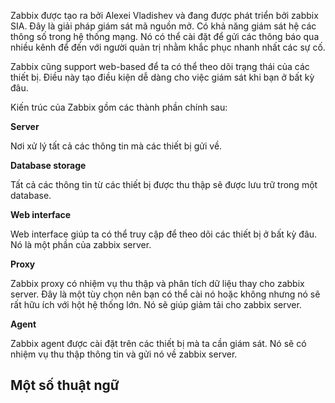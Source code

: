 Zabbix được tạo ra bởi Alexei Vladishev và đang được phát triển bởi zabbix SIA. Đây là giải pháp giám sát mã nguồn mở. Có khả năng giám sát hệ các thông số trong hệ thống mạng. Nó có thể cài đặt để gửi các thông báo qua nhiều kênh để đến với người quản trị nhằm khắc phục nhanh nhất các sự cố. 

Zabbix cũng support web-based để ta có thể theo dõi trạng thái của các thiết bị. Điều này tạo điều kiện dễ dàng cho việc giám sát khi bạn ở bất kỳ đâu.

Kiến trúc của Zabbix gồm các thành phần chính sau:

**Server**

Nơi xử lý tất cả các thông tin mà các thiết bị gửi về.

**Database storage**

Tất cả các thông tin từ các thiết bị được thu thập sẽ được lưu trữ trong một database.

**Web interface**

Web interface giúp ta có thể truy cập để theo dõi các thiết bị ở bất kỳ đâu. Nó là một phần của zabbix server.

**Proxy**

Zabbix proxy có nhiệm vụ thu thập và phân tích dữ liệu thay cho zabbix server. Đây là một tùy chọn nên bạn có thể cài nó hoặc không nhưng nó sẽ rất hữu ích với hột hệ thống lớn. Nó sẽ giúp giảm tải cho zabbix server.

**Agent**

Zabbix agent được cài đặt trên các thiết bị mà ta cần giám sát. Nó sẽ có nhiệm vụ thu thập thông tin và gửi nó về zabbix server.

## Một số thuật ngữ

